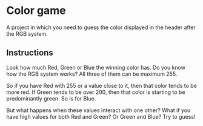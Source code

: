 # Color game

A project in which you need to guess the color displayed in the header after the RGB system.

## Instructions

Look how much Red, Green or Blue the winning color has.
Do you know how the RGB system works?
All three of them can be maximum 255. 

So if you have Red with 255 or a value close to it, then that color tends to be more red.
If Green tends to be over 200, then that color is starting to be predominantly green. 
So is for Blue.

But what happens when these values interact with one other? 
What if you have high values for both Red and Green? Or Green and Blue?
Try to guess!

